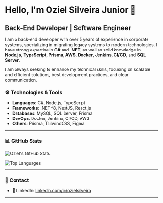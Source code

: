 # Hello, I'm Oziel Silveira Junior 👋

## Back-End Developer | Software Engineer

I am a back-end developer with over 5 years of experience in corporate systems, specializing in migrating legacy systems to modern technologies. I have strong expertise in **C#** and **.NET**, as well as solid knowledge in **Node.js**, **TypeScript**, **Prisma**, **AWS**, **Docker**, **Jenkins**, **CI/CD**, and **SQL Server**.

I am always seeking to enhance my technical skills, focusing on scalable and efficient solutions, best development practices, and clear communication.

### ⚙️ Technologies & Tools

- **Languages**: C#, Node.js, TypeScript  
- **Frameworks**: .NET ^8, NestJS, React.js  
- **Databases**: MySQL, SQL Server, Prisma  
- **DevOps**: Docker, Jenkins, CI/CD, AWS  
- **Others**: Prisma, TailwindCSS, Figma  

---

### 📊 GitHub Stats

![Oziel's GitHub Stats](https://github-readme-stats.vercel.app/api?username=ozielsilveira&show_icons=true&theme=dark&count_private=true)

![Top Languages](https://github-readme-stats.vercel.app/api/top-langs/?username=ozielsilveira&layout=compact&theme=dark)

---

### 📝 Contact

- 🔗 LinkedIn: [linkedin.com/in/ozielsilveira](https://linkedin.com/in/ozielsilveira)  

---
